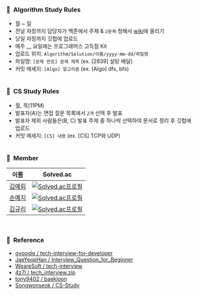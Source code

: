 ### 📍&nbsp;&nbsp;Algorithm Study Rules
- 월 ~ 일
- 전날 자정까지 담당자가 백준에서 주제 & `2문제` 정해서 [wiki](https://github.com/aerimforest/CS-Algorithm-Study.wiki.git)에 올리기   
- 당일 자정까지 깃헙에 업로드
- 매주 __ 요일에는 프로그래머스 고득점 Kit
- 업로드 위치: `Algorithm/Solution/이름/yyyy-mm-dd/파일명`
- 파일명: `[문제 번호] 문제 제목` (ex. [2839] 설탕 배달)
- 커밋 메세지: `[Algo] 알고리즘` (ex. [Algo] dfs, bfs)
<br/><br/>

### 📍&nbsp;&nbsp;CS Study Rules
- 월, 목(11PM)
- 발표자(A)는 면접 질문 목록에서 `2개` 선택 후 발표
- 발표자 제외 사람들은(B, C) 발표 주제 중 하나씩 선택하여 문서로 정리 후 깃헙에 업로드
- 커밋 메세지: `[CS] 내용` (ex. [CS] TCP와 UDP)
<br/><br/>

### 👥&nbsp;&nbsp;Member
|이름|Solved.ac|
|------|------------|
|[김예림](https://github.com/aerimforest)|[![Solved.ac프로필](http://mazassumnida.wtf/api/mini/generate_badge?boj=yerim5287)](https://solved.ac/yerim5287)|
|[손예지](https://github.com/yezgoget)|[![Solved.ac프로필](http://mazassumnida.wtf/api/mini/generate_badge?boj=thsdpwll)](https://solved.ac/thsdpwll)|
|[김규리](https://github.com/bnfkim)|[![Solved.ac프로필](http://mazassumnida.wtf/api/mini/generate_badge?boj=kgr2626)](https://solved.ac/kgr2626)|  

<br/>

### 📂&nbsp;&nbsp;Reference
- [gyoogle / tech-interview-for-developer](https://github.com/gyoogle/tech-interview-for-developer)
- [JaeYeopHan / Interview_Question_for_Beginner](https://github.com/JaeYeopHan/Interview_Question_for_Beginner)
- [WeareSoft / tech-interview](https://github.com/WeareSoft/tech-interview)
- [4z7l / tech_interview.zip](https://github.com/4z7l/tech_interview.zip)
- [tony9402 / baekjoon](https://github.com/tony9402/baekjoon)
- [Songwonseok / CS-Study](https://github.com/Songwonseok/CS-Study)
